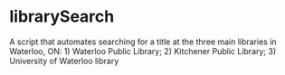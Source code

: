 # librarySearch
A script that automates searching for a title at the three main libraries in Waterloo, ON: 1) Waterloo Public Library; 2) Kitchener Public Library; 3) University of Waterloo library
